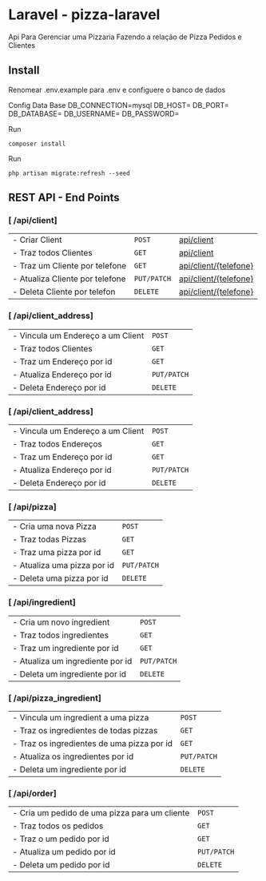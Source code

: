 Laravel - pizza-laravel
================================
 Api Para Gerenciar uma Pizzaria Fazendo a relação de Pizza Pedidos e Clientes    

Install
------------

Renomear .env.example para .env e configuere o banco de dados

Config Data Base
    DB_CONNECTION=mysql
    DB_HOST=
    DB_PORT=
    DB_DATABASE=
    DB_USERNAME=
    DB_PASSWORD=

Run

    composer install
Run

    php artisan migrate:refresh --seed

REST API - End Points
------------
### [ /api/client]
|                               |            |                                           |
| -------------                 | ---------- | ------------------------------------------|
|- Criar Client                 | `POST`     |[api/client](#post-client)                 |
|- Traz todos Clientes          | `GET`      |[api/client](#get-client)                  |
|- Traz um Cliente por telefone | `GET`      |[api/client/{telefone}](#find-client)      |
|- Atualiza Cliente por telefone| `PUT/PATCH`|[api/client/{telefone}](#put-client)       |
|- Deleta Cliente por telefon   | `DELETE`   |[api/client/{telefone}](#delete-client)    |


### [ /api/client_address]
|                                    |                                                                |
| ---------------------------------- | ---------------------------------------------------------------|
|- Vincula um Endereço a um Client   | `POST`     |[api/client_address](#post-client_address)         |
|- Traz todos Clientes               | `GET`      |[api/client_address](#get-client_address)          |
|- Traz um Endereço por id           | `GET`      |[api/client_address/{id}](#find-client_address)    |
|- Atualiza Endereço por id          | `PUT/PATCH`|[api/client_address/{id}](#put-client_address)     |
|- Deleta Endereço por id            | `DELETE`   |[api/client_address/{id}](#delete-client_address)  |

### [ /api/client_address]
|                                    |                                                                |
| ---------------------------------- | ---------------------------------------------------------------|
|- Vincula um Endereço a um Client   | `POST`     |[api/client_address](#post-client_address)         |
|- Traz todos Endereços              | `GET`      |[api/client_address](#get-client_address)          |
|- Traz um Endereço por id           | `GET`      |[api/client_address/{id}](#find-client_address)    |
|- Atualiza Endereço por id          | `PUT/PATCH`|[api/client_address/{id}](#put-client_address)     |
|- Deleta Endereço por id            | `DELETE`   |[api/client_address/{id}](#delete-client_address)  |

### [ /api/pizza]
|                                     |                                              |
| ------------------------------------|----------------------------------------------|
|- Cria uma nova Pizza                | `POST`     |[api/pizza](#post-pizza)         |
|- Traz todas Pizzas                  | `GET`      |[api/pizza](#get-pizza)          |
|- Traz uma pizza por id              | `GET`      |[api/pizza/{id}](#find-pizza)    |
|- Atualiza uma pizza por id          | `PUT/PATCH`|[api/pizza/{id}](#put-pizza)     |
|- Deleta uma pizza por id            | `DELETE`   |[api/pizza/{id}](#delete-pizza)  |


### [ /api/ingredient]
|                                     |                                                        |
| ------------------------------------|--------------------------------------------------------|
|- Cria um novo ingredient            | `POST`     |[api/ingredient](#post-ingredient)         |
|- Traz todos ingredientes            | `GET`      |[api/ingredient](#get-ingredient)          |
|- Traz um ingrediente por id         | `GET`      |[api/ingredient/{id}](#find-ingredient)    |
|- Atualiza um ingrediente por id     | `PUT/PATCH`|[api/ingredient/{id}](#put-ingredient)     |
|- Deleta um ingrediente por id       | `DELETE`   |[api/ingredient/{id}](#delete-ingredient)  |

### [ /api/pizza_ingredient]
|                                           |                                                                    |
| ------------------------------------------|--------------------------------------------------------------------|
|- Vincula um ingredient a uma pizza        | `POST`     |[api/pizza_ingredient](#post-pizza_ingredient)         |
|- Traz os ingredientes de todas pizzas     | `GET`      |[api/pizza_ingredient](#get-pizza_ingredient)          |
|- Traz os ingredientes de uma pizza por id | `GET`      |[api/pizza_ingredient/{id}](#find-pizza_ingredient)    |
|- Atualiza os ingredientes por id          | `PUT/PATCH`|[api/pizza_ingredient/{id}](#put-pizza_ingredient)     |
|- Deleta um ingrediente por id             | `DELETE`   |[api/pizza_ingredient/{id}](#delete-pizza_ingredient)  |

### [ /api/order]
|                                              |                                              |
| ---------------------------------------------|----------------------------------------------|
|- Cria um pedido de uma pizza para um cliente | `POST`     |[api/order](#post-order)         |
|- Traz todos os pedidos                       | `GET`      |[api/order](#get-order)          |
|- Traz o um pedido por id                     | `GET`      |[api/order/{id}](#find-order)    |
|- Atualiza um pedido por id                   | `PUT/PATCH`|[api/order/{id}](#put-order)     |
|- Deleta um pedido por id                     | `DELETE`   |[api/order/{id}](#delete-order)  |
